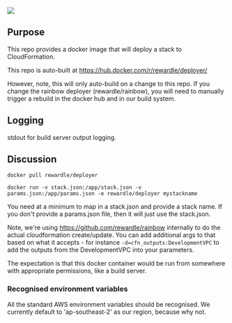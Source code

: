 [![](https://images.microbadger.com/badges/version/rewardle/deployer.svg)](http://microbadger.com/images/rewardle/deployer)

## Purpose ##

This repo provides a docker image that will deploy a stack to CloudFormation.

This repo is auto-built at https://hub.docker.com/r/rewardle/deployer/

However, note, this will only auto-build on a change to this repo. If you change the rainbow deployer (rewardle/rainbow), you
will need to manually trigger a rebuild in the docker hub and in our build system.

## Logging ##

stdout for build server output logging.

## Discussion ##

`docker pull rewardle/deployer`

`docker run -v stack.json:/app/stack.json -v params.json:/app/params.json -e rewardle/deployer mystackname`

You need at a minimum to map in a stack.json and provide a stack name. If you
don't provide a params.json file, then it will just use the stack.json.

Note, we're using https://github.com/rewardle/rainbow internally to do the
actual cloudformation create/update. You can add additional args to that
based on what it accepts - for instance `-d=cfn_outputs:DevelopmentVPC` to
add the outputs from the DevelopmentVPC into your parameters.

The expectation is that this docker container would be run from somewhere
with appropriate permissions, like a build server.

### Recognised environment variables ###

All the standard AWS environment variables should be recognised. We currently
default to 'ap-southeast-2' as our region, because why not.
